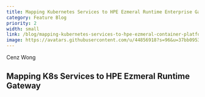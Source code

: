 ```yaml
---
title: Mapping Kubernetes Services to HPE Ezmeral Runtime Enterprise Gateway
category: Feature Blog
priority: 2
width: small
link: /blog/mapping-kubernetes-services-to-hpe-ezmeral-container-platform-gateway/
image: https://avatars.githubusercontent.com/u/44856918?s=96&u=37bb095377cd6b4ad21c3a7ab8b5afe185a46941&v=4
---
```

Cenz Wong

## Mapping K8s Services to HPE Ezmeral Runtime Gateway
